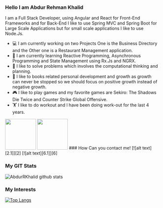 ### Hello I am Abdur Rehman Khalid

I am a Full Stack Developer, using Angular and React for Front-End Frameworks and for Back-End I like to use Spring MVC and Spring Boot for Large Scale Applications but for small scale applications I like to use Node.Js.

- 💻 I am currently working on two Projects One is the Business Directory and the Other one is a Restaurant Management application.
- 📕 I am currently learning Reactive Programming, Asynchronous Programming and State Management using Rx.Js and NGRX.
- 🔭 I like to solve problems which involves the computational thinking and planning.
- 📜 I like to books related personal development and growth as growth can never be stopped so we should focus on positive growth instead of negative growth.
- 🎮 I like to play games and my favorite games are Sekiro: The Shadows Die Twice and Counter Strike Global Offensive.
- 🏋️ I like to do workout and I have been doing work-out for the last 4 years.
<img src="https://cdn.jsdelivr.net/npm/programming-languages-logos/src/javascript/javascript.png" height="100">
<img src="https://cdn.jsdelivr.net/npm/programming-languages-logos/src/javascript/java.png" height="100">
### How Can you contact me!
[![alt text][2.1]][2]
[![alt text][6.1]][6]

[2.1]: http://i.imgur.com/P3YfQoD.png (facebook icon with padding)
[6.1]: http://i.imgur.com/0o48UoR.png (github icon with padding)

[2.2]: http://i.imgur.com/fep1WsG.png (facebook icon without padding)
[6.2]: http://i.imgur.com/9I6NRUm.png (github icon without padding)

[2]: https://www.facebook.com/ch.abdurrehman.77/
[6]: http://www.github.com/AbdurRKhalid

### My GIT Stats
![AbdurRKhalid github stats](https://github-readme-stats.vercel.app/api?username=AbdurRKhalid&show_icons=true&theme=tokyonight)

### My Interests
[![Top Langs](https://github-readme-stats.vercel.app/api/top-langs/?username=AbdurRKhalid&layout=compact)](https://github.com/anuraghazra/github-readme-stats)
